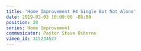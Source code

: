 ```yaml
---
title: 'Home Improvement #4 Single But Not Alone'
date: 2019-02-03 10:00:00 -08:00
position: 28
series: Home Improvement
communicator: Pastor Steve Osborne
vimeo_id: 315234527
---
```


